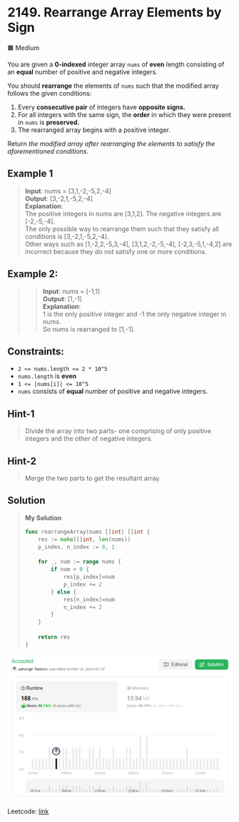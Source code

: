 # 2149. Rearrange Array Elements by Sign
🟧 Medium

You are given a **0-indexed** integer array `nums` of **even** length consisting of an **equal** number of positive and negative integers.

You should **rearrange** the elements of `nums` such that the modified array follows the given conditions:

1. Every **consecutive pair** of integers have **opposite signs.**
2. For all integers with the same sign, the **order** in which they were present in `nums` is **preserved.**
3. The rearranged array begins with a positive integer.

Return *the modified array after rearranging the elements to satisfy the aforementioned conditions.*

## Example 1
> **Input**: nums = [3,1,-2,-5,2,-4] \
> **Output**: [3,-2,1,-5,2,-4] \
> **Explanation**: \
> The positive integers in nums are [3,1,2]. The negative integers are [-2,-5,-4]. \
> The only possible way to rearrange them such that they satisfy all conditions is [3,-2,1,-5,2,-4]. \
> Other ways such as [1,-2,2,-5,3,-4], [3,1,2,-2,-5,-4], [-2,3,-5,1,-4,2] are incorrect because they do not satisfy one or more conditions.

## Example 2:
> > **Input**: nums = [-1,1] \
> > **Output**: [1,-1] \
> > **Explanation**: \
> 1 is the only positive integer and -1 the only negative integer in nums. \
> So nums is rearranged to [1,-1].
 

## Constraints:
* `2 <= nums.length <= 2 * 10^5`
* `nums.length` is **even**
* `1 <= |nums[i]| <= 10^5`
* `nums` consists of **equal** number of positive and negative integers.

## Hint-1
> Divide the array into two parts- one comprising of only positive integers and the other of negative integers.

## Hint-2
> Merge the two parts to get the resultant array.

## Solution
> **My Solution**
> ```go
> func rearrangeArray(nums []int) []int {
>     res := make([]int, len(nums))
>     p_index, n_index := 0, 1
> 
>     for _, num := range nums {
>         if num > 0 {
>             res[p_index]=num
>             p_index += 2
>         } else {
>             res[n_index]=num
>             n_index += 2
>         }
>     }
> 
>     return res
> }
> ```

![result](2149.png)

Leetcode: [link](https://leetcode.com/problems/rearrange-array-elements-by-sign/description/)